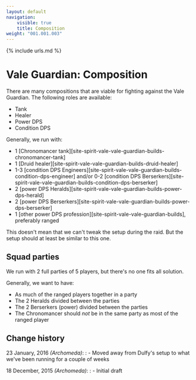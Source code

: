 ```yaml
---
layout: default
navigation:
    visible: true
    title: Composition
weight: "001.001.003"
---
```

{% include urls.md %}

# Vale Guardian: Composition
There are many compositions that are viable for fighting against the Vale Guardian.
The following roles are available:

- Tank
- Healer
- Power DPS
- Condition DPS

Generally, we run with:

- 1 [Chronomancer tank][site-spirit-vale-vale-guardian-builds-chronomancer-tank]
- 1 [Druid healer][site-spirit-vale-vale-guardian-builds-druid-healer]
- 1-3 [condition DPS Engineers][site-spirit-vale-vale-guardian-builds-condition-dps-engineer] and/or 0-2 [condition DPS Berserkers][site-spirit-vale-vale-guardian-builds-condition-dps-berserker]
- 2 [power DPS Heralds][site-spirit-vale-vale-guardian-builds-power-dps-herald]
- 2 [power DPS Berserkers][site-spirit-vale-vale-guardian-builds-power-dps-berserker]
- 1 [other power DPS profession][site-spirit-vale-vale-guardian-builds], preferably ranged

This doesn't mean that we can't tweak the setup during the raid.
But the setup should at least be similar to this one.

## Squad parties
We run with 2 full parties of 5 players, but there's no one fits all solution.

Generally, we want to have:

- As much of the ranged players together in a party
- The 2 Heralds divided between the parties
- The 2 Berserkers (power) divided between the parties
- The Chronomancer should *not* be in the same party as most of the ranged player

## Change history
23 January, 2016 *(Archomeda)*:
: - Moved away from Dulfy's setup to what we've been running for a couple of weeks

18 December, 2015 *(Archomeda)*:
: - Initial draft
